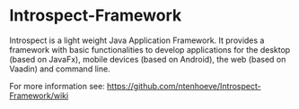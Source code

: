 Introspect-Framework
====================
Introspect is a light weight Java Application Framework. It provides a framework with basic functionalities to develop applications for the desktop (based on JavaFx), mobile devices (based on Android), the web (based on Vaadin) and command line.

For more information see: https://github.com/ntenhoeve/Introspect-Framework/wiki
